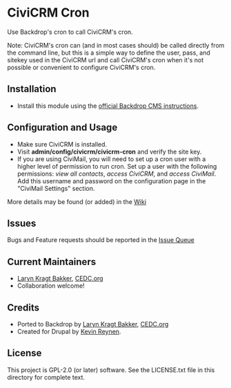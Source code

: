 # CiviCRM Cron

Use Backdrop's cron to call CiviCRM's cron. 

Note: CiviCRM's cron can (and in most cases should) be called directly from the
command line, but this is a simple way to define the user, pass, and sitekey
used in the CiviCRM url and call CiviCRM's cron when it's not possible or
convenient to configure CiviCRM's cron.

## Installation

- Install this module using the [official Backdrop CMS instructions](https://backdropcms.org/guide/modules).

## Configuration and Usage

- Make sure CiviCRM is installed.
- Visit **admin/config/civicrm/civicrm-cron** and verify the site key.
- If you are using CiviMail, you will need to set up a cron user with
  a higher level of permission to run cron. Set up a user with the following
  permissions: *view all contacts*, *access CiviCRM*, and *access CiviMail*.
  Add this username and password on the configuration page in the "CiviMail
  Settings" section.

More details may be found (or added) in the [Wiki](https://github.com/backdrop-contrib/civicrm_cron/wiki)

## Issues

Bugs and Feature requests should be reported in the [Issue Queue](https://github.com/backdrop-contrib/civicrm_cron/issues)

## Current Maintainers

- [Laryn Kragt Bakker](https://github.com/laryn), [CEDC.org](https://CEDC.org)
- Collaboration welcome!

## Credits

- Ported to Backdrop by [Laryn Kragt Bakker](https://github.com/laryn), [CEDC.org](https://CEDC.org)
- Created for Drupal by [Kevin Reynen](https://www.drupal.org/u/kreynen).

## License

This project is GPL-2.0 (or later) software. See the LICENSE.txt file in this directory for
complete text.
